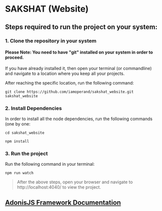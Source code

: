 # SAKSHAT (Website)

## Steps required to run the project on your system:
### 1. Clone the repository in your system
#### Please Note: You need to have "git" installed on your system in order to proceed.
If you have already installed it, then open your terminal (or commandline) and navigate to a location where you keep all your projects.

After reaching the specific location, run the following command:

```
git clone https://github.com/iamoperand/sakshat_website.git sakshat_website
```

### 2. Install Dependencies

In order to install all the node dependencies, run the following commands (one by one:

```
cd sakshat_website
```

```
npm install
```

### 3. Run the project

Run the following command in your terminal:

```
npm run watch
```

> After the above steps, open your browser and navigate to http://localhost:4040/ to view the project.


## [AdonisJS Framework Documentation](https://adonisjs.com/docs/3.2/overview)